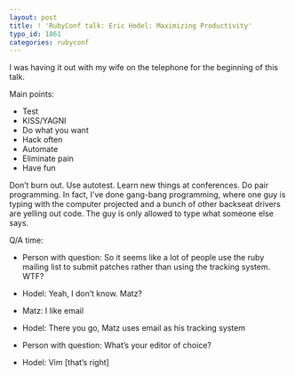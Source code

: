 ```yaml
---
layout: post
title: ! 'RubyConf talk: Eric Hodel: Maximizing Productivity'
typo_id: 1861
categories: rubyconf
---
```

I was having it out with my wife on the telephone for the beginning of this talk.

Main points:

-   Test
-   KISS/YAGNI
-   Do what you want
-   Hack often
-   Automate
-   Eliminate pain
-   Have fun

Don’t burn out. Use autotest. Learn new things at conferences. Do pair programming. In fact, I’ve done gang-bang programming, where one guy is typing with the computer projected and a bunch of other backseat drivers are yelling out code. The guy is only allowed to type what someone else says.

Q/A time:

-   Person with question: So it seems like a lot of people use the ruby mailing list to submit patches rather than using the tracking system. WTF?
-   Hodel: Yeah, I don’t know. Matz?
-   Matz: I like email
-   Hodel: There you go, Matz uses email as his tracking system

-   Person with question: What’s your editor of choice?
-   Hodel: Vim [that’s right]

